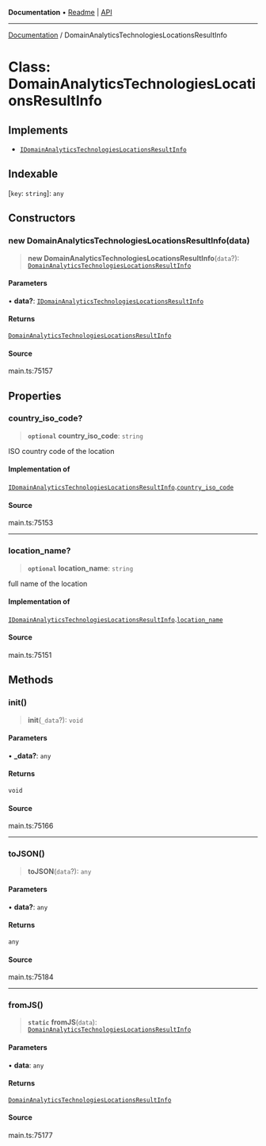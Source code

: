 **Documentation** • [Readme](../README.md) \| [API](../globals.md)

***

[Documentation](../README.md) / DomainAnalyticsTechnologiesLocationsResultInfo

# Class: DomainAnalyticsTechnologiesLocationsResultInfo

## Implements

- [`IDomainAnalyticsTechnologiesLocationsResultInfo`](../interfaces/IDomainAnalyticsTechnologiesLocationsResultInfo.md)

## Indexable

 \[`key`: `string`\]: `any`

## Constructors

### new DomainAnalyticsTechnologiesLocationsResultInfo(data)

> **new DomainAnalyticsTechnologiesLocationsResultInfo**(`data`?): [`DomainAnalyticsTechnologiesLocationsResultInfo`](DomainAnalyticsTechnologiesLocationsResultInfo.md)

#### Parameters

• **data?**: [`IDomainAnalyticsTechnologiesLocationsResultInfo`](../interfaces/IDomainAnalyticsTechnologiesLocationsResultInfo.md)

#### Returns

[`DomainAnalyticsTechnologiesLocationsResultInfo`](DomainAnalyticsTechnologiesLocationsResultInfo.md)

#### Source

main.ts:75157

## Properties

### country\_iso\_code?

> **`optional`** **country\_iso\_code**: `string`

ISO country code of the location

#### Implementation of

[`IDomainAnalyticsTechnologiesLocationsResultInfo`](../interfaces/IDomainAnalyticsTechnologiesLocationsResultInfo.md).[`country_iso_code`](../interfaces/IDomainAnalyticsTechnologiesLocationsResultInfo.md#country_iso_code)

#### Source

main.ts:75153

***

### location\_name?

> **`optional`** **location\_name**: `string`

full name of the location

#### Implementation of

[`IDomainAnalyticsTechnologiesLocationsResultInfo`](../interfaces/IDomainAnalyticsTechnologiesLocationsResultInfo.md).[`location_name`](../interfaces/IDomainAnalyticsTechnologiesLocationsResultInfo.md#location_name)

#### Source

main.ts:75151

## Methods

### init()

> **init**(`_data`?): `void`

#### Parameters

• **\_data?**: `any`

#### Returns

`void`

#### Source

main.ts:75166

***

### toJSON()

> **toJSON**(`data`?): `any`

#### Parameters

• **data?**: `any`

#### Returns

`any`

#### Source

main.ts:75184

***

### fromJS()

> **`static`** **fromJS**(`data`): [`DomainAnalyticsTechnologiesLocationsResultInfo`](DomainAnalyticsTechnologiesLocationsResultInfo.md)

#### Parameters

• **data**: `any`

#### Returns

[`DomainAnalyticsTechnologiesLocationsResultInfo`](DomainAnalyticsTechnologiesLocationsResultInfo.md)

#### Source

main.ts:75177

